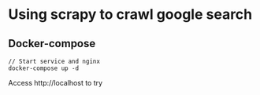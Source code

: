 # Using scrapy to crawl google search

## Docker-compose

```
// Start service and nginx
docker-compose up -d
```

Access http://localhost to try